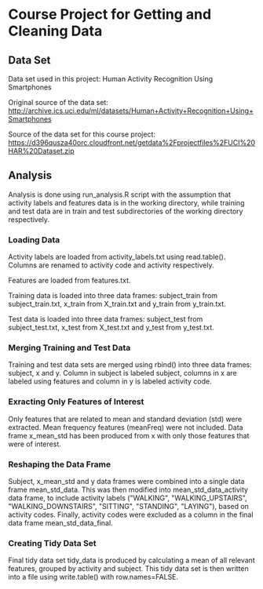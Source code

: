 # Course Project for Getting and Cleaning Data

## Data Set

Data set used in this project: Human Activity Recognition Using Smartphones

Original source of the data set: http://archive.ics.uci.edu/ml/datasets/Human+Activity+Recognition+Using+Smartphones

Source of the data set for this course project: https://d396qusza40orc.cloudfront.net/getdata%2Fprojectfiles%2FUCI%20HAR%20Dataset.zip 

## Analysis

Analysis is done using run_analysis.R script with the assumption that activity labels and features data is in the working directory, while training and test data are in train and test subdirectories of the working directory respectively.

### Loading Data

Activity labels are loaded from activity_labels.txt using read.table(). Columns are renamed to activity code and activity respectively.

Features are loaded from features.txt.

Training data is loaded into three data frames: subject_train from subject_train.txt, x_train from X_train.txt and y_train from y_train.txt.

Test data  is loaded into three data frames: subject_test from subject_test.txt, x_test from X_test.txt and y_test from y_test.txt.

### Merging Training and Test Data

Training and test data sets are merged using rbind() into three data frames: subject, x and y. Column in subject is labeled subject, columns in x are labeled using features and column in y is labeled activity code.

### Exracting Only Features of Interest

Only features that are related to mean and standard deviation (std) were extracted. Mean frequency features (meanFreq) were not included. Data frame x_mean_std has been produced from x with only those features that were of interest.

### Reshaping the Data Frame

Subject, x_mean_std and y data frames were combined into a single data frame mean_std_data. This was then modified into mean_std_data_activity data frame, to include activity labels ("WALKING", "WALKING_UPSTAIRS", "WALKING_DOWNSTAIRS", "SITTING", "STANDING", "LAYING"), based on activity codes. Finally, activity codes were excluded as a column in the final data frame mean_std_data_final.

### Creating Tidy Data Set

Final tidy data set tidy_data is produced by calculating a mean of all relevant features, grouped by activity and subject. This tidy data set is then written into a file using write.table() with row.names=FALSE.

